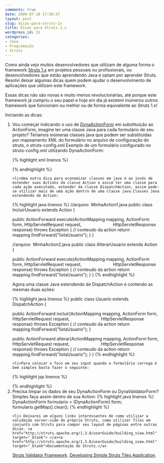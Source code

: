 ```yaml
---
comments: true
date: 2008-07-10 17:59:57
layout: post
slug: dicas-para-struts-1x
title: Dicas para Struts 1.x
wordpress_id: 31
categories:
- Java
- Programação
- Struts
---
```


Como ainda vejo muitos desenvolvedores que utilizam de alguma forma o framework <a href="http://struts.apache.org/1.3.8/index.html" target="_blank">Struts 1.x</a> em projetos pessoais ou profissionais, ou desenvolvedores que estão aprendendo Java e optam por aprender Struts. Resolvi deixar algumas dicas quem podem ajudar o desenvolvimento de aplicações que utilizam este framework.

Essas dicas não são novas e muito menos revolucionárias, até porque este framework já cumpriu o seu papel e hoje em dia já existem inúmeros outros framework que funcionam ou melhor ou de forma equivalente ao Struts 1.x!

Iniciando as dicas:
<ol>
	<li>Vou começar indicando o uso de <a href="http://struts.apache.org/1.3.8/userGuide/building_controller.html#dyna_action_form_classes" target="_blank"><span class="postbody">DynaActionForm</span></a> em substituição ao ActionForm, imagine ter uma classe Java para cada formulário de seu projeto? Teríamos inúmeras classes java que podem ser substituídas por mapeamento XML do formulário no arquivo de configuração do struts, o struts-config.xml.Exemplo de um formulário configurado no struts-config.xml utilizando DynaActionForm:

{% highlight xml linenos %}
<form -bean name="UsuarioForm" type="org.apache.struts.action.DynaActionForm">
  <form -property name="Nome" type="java.lang.String"/>
  <form -property name="Login" type="java.lang.String"/>
  <form -property name="Senha" type="java.lang.String"/>
</form>
{% endhighlight %}
  </li>

	<li>Uma outra dica para economizar classes em java é ao invés de estender suas Actions da classe Action e assim ter uma classe para cada ação executada, estender da classe DispatchAction, assim pode-se utilizar mais de uma ação dentro de uma classe java.Classes Java estendendo de Action:
{% highlight java linenos %}
//arquivo  MinhaAction1.java
public class IncluirUsuario extends Action {

  public ActionForward execute(ActionMapping mapping, ActionForm form, HttpServletRequest request,                          HttpServletResponse response) throws Exception {
    // conteudo da action
    return mapping.findForward("listaUsuario");
  }
}

//arquivo  MinhaAction2.java
public class AlterarUsuario extends Action {

  public ActionForward execute(ActionMapping mapping, ActionForm form, HttpServletRequest request,                          HttpServletResponse response) throws Exception {
    // conteudo da action
    return mapping.findForward("listaUsuario");
  }
}
{% endhighlight %}

Agora uma classe Java estendendo de DispatchAction e contendo as mesmas duas ações:

{% highlight java linenos %}
public class Usuario extends DispatchAction {

  public ActionForward incluir(ActionMapping mapping, ActionForm form, HttpServletRequest request,                          HttpServletResponse response) throws Exception {
    // conteudo da action
    return mapping.findForward("listaUsuario");
}

  public ActionForward alterar(ActionMapping mapping, ActionForm form, HttpServletRequest request,                          HttpServletResponse response) throws Exception {
    // conteudo da action
    return mapping.findForward("listaUsuario");
  }
}
{% endhighlight %}
  </li>

	<li>Para colocar o foco em seu input quando o formulário carrega é bem simples basta fazer o seguinte:
{% highlight jsp linenos %}
<html :form action="UsuarioAcion" focus="Nome">
  <html :text property="Nome"/>
</html>
{% endhighlight %}
  </li>
	
  <li>Precisa limpar os dados de seu DynaActionForm ou DynaValidatorForm? Simples faça assim dentro de sua Action:
{% highlight java linenos %}
  DynaActionForm formulario = (DynaActionForm) form;
  formulario.getMap().clear();
{% endhighlight %}
</li>

	<li> Deixarei um alguns links interessantes de como utilizar a validação server-side do próprio Struts, como utilizar Tiles em conjunto com Struts para compor seu layout de páginas entre outras dicas. <a href="http://struts.apache.org/1.3.8/userGuide/building_view.html" target="_blank"> </a><a href="http://struts.apache.org/1.3.8/userGuide/building_view.html" target="_blank">Documentação do Struts.</a>
<a href="http://www.roseindia.net/struts/struts_validator_framework.shtml" target="_blank">Struts Validator Framework</a>.
<a href="http://www.roseindia.net/struts/struts_tiles.shtml" target="_blank">Developing Simple Struts Tiles Application</a>.</li>
</ol>